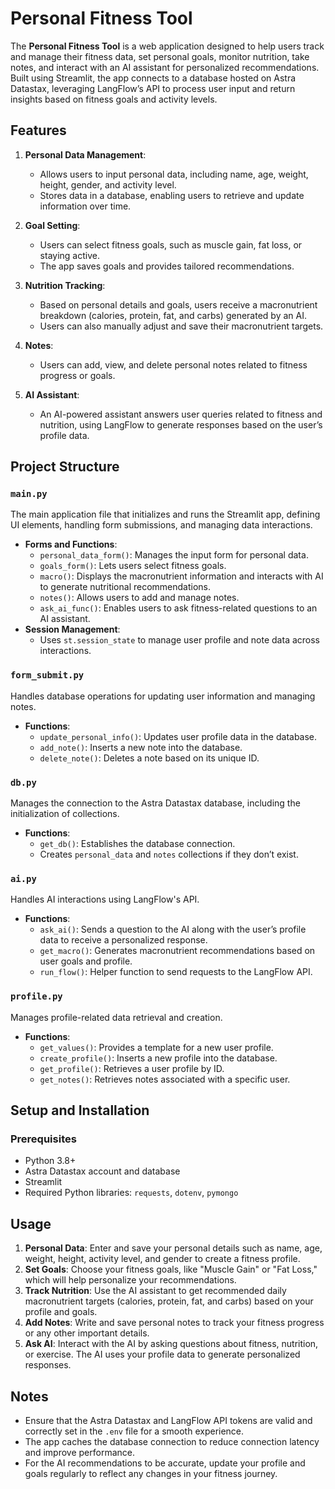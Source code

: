 # Personal Fitness Tool

The **Personal Fitness Tool** is a web application designed to help users track and manage their fitness data, set personal goals, monitor nutrition, take notes, and interact with an AI assistant for personalized recommendations. Built using Streamlit, the app connects to a database hosted on Astra Datastax, leveraging LangFlow’s API to process user input and return insights based on fitness goals and activity levels.

## Features

1. **Personal Data Management**:
   - Allows users to input personal data, including name, age, weight, height, gender, and activity level.
   - Stores data in a database, enabling users to retrieve and update information over time.

2. **Goal Setting**:
   - Users can select fitness goals, such as muscle gain, fat loss, or staying active.
   - The app saves goals and provides tailored recommendations.

3. **Nutrition Tracking**:
   - Based on personal details and goals, users receive a macronutrient breakdown (calories, protein, fat, and carbs) generated by an AI.
   - Users can also manually adjust and save their macronutrient targets.

4. **Notes**:
   - Users can add, view, and delete personal notes related to fitness progress or goals.

5. **AI Assistant**:
   - An AI-powered assistant answers user queries related to fitness and nutrition, using LangFlow to generate responses based on the user’s profile data.

## Project Structure

### `main.py`
The main application file that initializes and runs the Streamlit app, defining UI elements, handling form submissions, and managing data interactions.

- **Forms and Functions**:
  - `personal_data_form()`: Manages the input form for personal data.
  - `goals_form()`: Lets users select fitness goals.
  - `macro()`: Displays the macronutrient information and interacts with AI to generate nutritional recommendations.
  - `notes()`: Allows users to add and manage notes.
  - `ask_ai_func()`: Enables users to ask fitness-related questions to an AI assistant.
- **Session Management**:
  - Uses `st.session_state` to manage user profile and note data across interactions.

### `form_submit.py`
Handles database operations for updating user information and managing notes.

- **Functions**:
  - `update_personal_info()`: Updates user profile data in the database.
  - `add_note()`: Inserts a new note into the database.
  - `delete_note()`: Deletes a note based on its unique ID.

### `db.py`
Manages the connection to the Astra Datastax database, including the initialization of collections.

- **Functions**:
  - `get_db()`: Establishes the database connection.
  - Creates `personal_data` and `notes` collections if they don’t exist.

### `ai.py`
Handles AI interactions using LangFlow's API.

- **Functions**:
  - `ask_ai()`: Sends a question to the AI along with the user’s profile data to receive a personalized response.
  - `get_macro()`: Generates macronutrient recommendations based on user goals and profile.
  - `run_flow()`: Helper function to send requests to the LangFlow API.

### `profile.py`
Manages profile-related data retrieval and creation.

- **Functions**:
  - `get_values()`: Provides a template for a new user profile.
  - `create_profile()`: Inserts a new profile into the database.
  - `get_profile()`: Retrieves a user profile by ID.
  - `get_notes()`: Retrieves notes associated with a specific user.

## Setup and Installation

### Prerequisites
- Python 3.8+
- Astra Datastax account and database
- Streamlit
- Required Python libraries: `requests`, `dotenv`, `pymongo`

## Usage

1. **Personal Data**: Enter and save your personal details such as name, age, weight, height, activity level, and gender to create a fitness profile.
2. **Set Goals**: Choose your fitness goals, like "Muscle Gain" or "Fat Loss," which will help personalize your recommendations.
3. **Track Nutrition**: Use the AI assistant to get recommended daily macronutrient targets (calories, protein, fat, and carbs) based on your profile and goals.
4. **Add Notes**: Write and save personal notes to track your fitness progress or any other important details.
5. **Ask AI**: Interact with the AI by asking questions about fitness, nutrition, or exercise. The AI uses your profile data to generate personalized responses.

## Notes

- Ensure that the Astra Datastax and LangFlow API tokens are valid and correctly set in the `.env` file for a smooth experience.
- The app caches the database connection to reduce connection latency and improve performance.
- For the AI recommendations to be accurate, update your profile and goals regularly to reflect any changes in your fitness journey.


